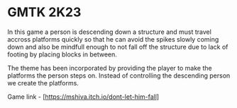 # GMTK 2K23

In this game a person is descending down a structure and must travel accross platforms quickly so that he can avoid the spikes slowly coming down and also be mindfull enough to not fall off the structure due to lack of footing by placing blocks in between.

The theme has been incorporated by providing the player to make the platforms the person steps on. Instead of controlling the descending person we create the platforms.


Game link - [https://mshiva.itch.io/dont-let-him-fall]